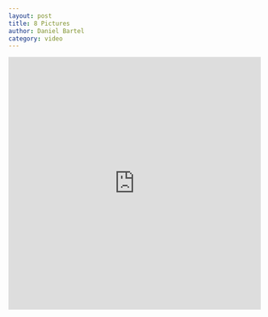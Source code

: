 ```yaml
---
layout: post
title: 8 Pictures
author: Daniel Bartel
category: video
---
```


<div class="youtube-video">
  <iframe width="500" height="500" src="https://www.youtube.com/embed/hYeq8bh3h_g" frameborder="0" allowfullscreen></iframe>
</div>
